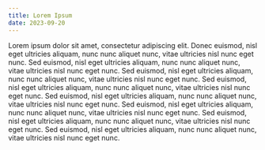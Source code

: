 ```yaml
---
title: Lorem Ipsum
date: 2023-09-20
---
```


Lorem ipsum dolor sit amet, consectetur adipiscing elit. Donec euismod, nisl eget ultricies aliquam, nunc nunc aliquet nunc, vitae ultricies nisl nunc eget nunc. Sed euismod, nisl eget ultricies aliquam, nunc nunc aliquet nunc, vitae ultricies nisl nunc eget nunc. Sed euismod, nisl eget ultricies aliquam, nunc nunc aliquet nunc, vitae ultricies nisl nunc eget nunc. Sed euismod, nisl eget ultricies aliquam, nunc nunc aliquet nunc, vitae ultricies nisl nunc eget nunc. Sed euismod, nisl eget ultricies aliquam, nunc nunc aliquet nunc, vitae ultricies nisl nunc eget nunc. Sed euismod, nisl eget ultricies aliquam, nunc nunc aliquet nunc, vitae ultricies nisl nunc eget nunc. Sed euismod, nisl eget ultricies aliquam, nunc nunc aliquet nunc, vitae ultricies nisl nunc eget nunc. Sed euismod, nisl eget ultricies aliquam, nunc nunc aliquet nunc, vitae ultricies nisl nunc eget nunc.
